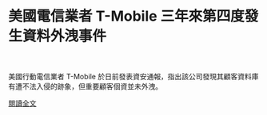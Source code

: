 # 美國電信業者 T-Mobile 三年來第四度發生資料外洩事件

<!--11-->
<!--more-->
<br></br>
美國行動電信業者 T-Mobile 於日前發表資安通報，指出該公司發現其顧客資料庫有遭不法入侵的跡象，但重要顧客個資並未外洩。

[閱讀全文](https://www.twcert.org.tw/tw/cp-104-4293-0ca37-1.html)
